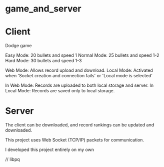# game_and_server

# Client

Dodge game

Easy Mode: 20 bullets and speed 1
Normal Mode: 25 bullets and speed 1-2
Hard Mode: 30 bullets and speed 1-3

Web Mode: Allows record upload and download.
Local Mode: Activated when 'Socket creation and connection fails' or 'Local mode is selected'

In Web Mode: Records are uploaded to both local storage and server.
In Local Mode: Records are saved only to local storage.


# Server

The client can be downloaded, and record rankings can be updated and downloaded.

This project uses Web Socket (TCP/IP) packets for communication.

I developed this project entirely on my own

// libpq
